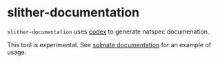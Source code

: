 # slither-documentation

`slither-documentation` uses [codex](https://beta.openai.com) to generate natspec documenation.

This tool is experimental. See [solmate documentation](https://github.com/montyly/solmate/pull/1) for an example of usage.
